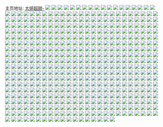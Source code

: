 主页地址: [大妍超甜-](https://weibo.com/u/3911790989) 
![](https://wx4.sinaimg.cn/mw2000/e929318dly1h1z02qwfyxj222o340b2a.jpg) 
![](https://wx4.sinaimg.cn/mw2000/e929318dly1h1z030diqvj222o3407wi.jpg) 
![](https://wx4.sinaimg.cn/mw2000/e929318dly1h1z02veaqsj222o340e82.jpg) 
![](https://wx4.sinaimg.cn/mw2000/e929318dly1h1z02ws0bnj222o3401ky.jpg) 
![](https://wx4.sinaimg.cn/mw2000/e929318dly1h1z02yad18j222o3401ky.jpg) 
![](https://wx4.sinaimg.cn/mw2000/e929318dly1h1z02shfftj222o340x6p.jpg) 
![](https://wx4.sinaimg.cn/mw2000/e929318dly1h1wiyw4ecbj222o340qv7.jpg) 
![](https://wx4.sinaimg.cn/mw2000/e929318dly1h1wiyz4r1uj222o340u0z.jpg) 
![](https://wx4.sinaimg.cn/mw2000/e929318dly1h1wiz6hfr4j222o340u0z.jpg) 
![](https://wx4.sinaimg.cn/mw2000/e929318dly1h1wizbevvqj222o340hdu.jpg) 
![](https://wx4.sinaimg.cn/mw2000/e929318dly1h1wizh2wo2j222o340u0z.jpg) 
![](https://wx4.sinaimg.cn/mw2000/e929318dly1h1wizkqna1j222o340x6r.jpg) 
![](https://wx4.sinaimg.cn/mw2000/e929318dly1h1wizo055vj222o340qv7.jpg) 
![](https://wx4.sinaimg.cn/mw2000/e929318dly1h1wiztf7mzj222o340kjn.jpg) 
![](https://wx4.sinaimg.cn/mw2000/e929318dly1h1wizxhw5oj222o340qv7.jpg) 
![](https://wx4.sinaimg.cn/mw2000/e929318dly1h1vsftmqh0j22801o0npd.jpg) 
![](https://wx4.sinaimg.cn/mw2000/e929318dly1h1vsfubelaj22c02c07wh.jpg) 
![](https://wx4.sinaimg.cn/mw2000/e929318dly1h1vsfv7sxxj22c02c0kjl.jpg) 
![](https://wx4.sinaimg.cn/mw2000/e929318dly1h1vsfwmy0sj22c02c0qv5.jpg) 
![](https://wx4.sinaimg.cn/mw2000/e929318dly1h1ugw3lcddj22801o0u0x.jpg) 
![](https://wx4.sinaimg.cn/mw2000/e929318dly1h1ugw211rpj22c02c0qv5.jpg) 
![](https://wx4.sinaimg.cn/mw2000/e929318dly1h1ugw4xq8tj23402c0u0y.jpg) 
![](https://wx4.sinaimg.cn/mw2000/e929318dly1h1thw3o9ssj22801o0b29.jpg) 
![](https://wx4.sinaimg.cn/mw2000/e929318dly1h1thw4hkj1j22801o0e81.jpg) 
![](https://wx4.sinaimg.cn/mw2000/e929318dly1h1oq28ssjqj21ec1v5x6p.jpg) 
![](https://wx4.sinaimg.cn/mw2000/e929318dly1h1oq29nb54j21lw2814qp.jpg) 
![](https://wx4.sinaimg.cn/mw2000/e929318dly1h1l5jc2a8kj21lh21khdt.jpg) 
![](https://wx4.sinaimg.cn/mw2000/e929318dly1h1l5jam21aj21o026ukjl.jpg) 
![](https://wx4.sinaimg.cn/mw2000/e929318dly1h1hgz2gep7j22by33z1ky.jpg) 
![](https://wx4.sinaimg.cn/mw2000/e929318dly1h0qwmd7ojaj21o0280e81.jpg) 
![](https://wx4.sinaimg.cn/mw2000/e929318dly1h0qwmansfhj21o0280e81.jpg) 
![](https://wx4.sinaimg.cn/mw2000/e929318dly1h0jtgyn3e1j21o02801kz.jpg) 
![](https://wx4.sinaimg.cn/mw2000/e929318dly1h0jthey4lnj22c033y1l0.jpg) 
![](https://wx4.sinaimg.cn/mw2000/e929318dly1h0jthd2dbkj22c033yu0y.jpg) 
![](https://wx4.sinaimg.cn/mw2000/e929318dly1h0jthfsx2zj22c02c0hdt.jpg) 
![](https://wx4.sinaimg.cn/mw2000/e929318dly1h0jthhdkkzj22c02c0e82.jpg) 
![](https://wx4.sinaimg.cn/mw2000/e929318dly1h0jthixqp7j22c02c0u0x.jpg) 
![](https://wx4.sinaimg.cn/mw2000/e929318dly1h0jthk5r0bj22c02c0u0x.jpg) 
![](https://wx4.sinaimg.cn/mw2000/e929318dly1h0jti6gxx9j22c02c0e81.jpg) 
![](https://wx4.sinaimg.cn/mw2000/e929318dly1h0jti7v4mqj22c02c0kjl.jpg) 
![](https://wx4.sinaimg.cn/mw2000/e929318dly1h0hjr9skm5j21o0280x6p.jpg) 
![](https://wx4.sinaimg.cn/mw2000/e929318dly1h0azopf0ylj21o02801kx.jpg) 
![](https://wx4.sinaimg.cn/mw2000/e929318dly1h0azowprw8j21o0280qv5.jpg) 
![](https://wx4.sinaimg.cn/mw2000/e929318dly1h0azovl7c8j21o0280qv6.jpg) 
![](https://wx4.sinaimg.cn/mw2000/e929318dly1h0808jyfcjj222o340x6q.jpg) 
![](https://wx4.sinaimg.cn/mw2000/e929318dly1h01de6t2gtj22c0340kjm.jpg) 
![](https://wx4.sinaimg.cn/mw2000/e929318dly1h01dfghbsgj20u00u016g.jpg) 
![](https://wx4.sinaimg.cn/mw2000/e929318dly1h00a8lom05j21o01o07wh.jpg) 
![](https://wx4.sinaimg.cn/mw2000/e929318dly1gzvvlkccnej20s033j4qp.jpg) 
![](https://wx4.sinaimg.cn/mw2000/e929318dly1gzvvljg0f5j22c02c0kjl.jpg) 
![](https://wx4.sinaimg.cn/mw2000/e929318dly1gzmpaudqq4j20u0140qj9.jpg) 
![](https://wx4.sinaimg.cn/mw2000/e929318dly1gzgwdqcis2j21o0280u0x.jpg) 
![](https://wx4.sinaimg.cn/mw2000/e929318dly1gzgwdrnz30j21o0280kjl.jpg) 
![](https://wx4.sinaimg.cn/mw2000/e929318dly1gzgwdtk31ej22c02c04qq.jpg) 
![](https://wx4.sinaimg.cn/mw2000/e929318dly1gzgwduuoqlj22c02c04qq.jpg) 
![](https://wx4.sinaimg.cn/mw2000/e929318dly1gzgwdw9y95j22c02c0kjm.jpg) 
![](https://wx4.sinaimg.cn/mw2000/e929318dly1gzgwdnqvf8j22c02c0hdu.jpg) 
![](https://wx4.sinaimg.cn/mw2000/e929318dly1gzebappnwzj21o0280u0x.jpg) 
![](https://wx4.sinaimg.cn/mw2000/e929318dly1gzeb9fdl7pj22hj35s7wk.jpg) 
![](https://wx4.sinaimg.cn/mw2000/e929318dly1gzebaylt8qj21o0280x6p.jpg) 
![](https://wx4.sinaimg.cn/mw2000/e929318dly1gzeb9ywgkxj21yp2c07wj.jpg) 
![](https://wx4.sinaimg.cn/mw2000/e929318dly1gzebaggjh3j22c02c01kz.jpg) 
![](https://wx4.sinaimg.cn/mw2000/e929318dly1gzeb8mtgqvj21o0280qv5.jpg) 
![](https://wx4.sinaimg.cn/mw2000/e929318dly1gzebb7secqj21o0280e81.jpg) 
![](https://wx4.sinaimg.cn/mw2000/e929318dly1gzebbbafnfj21k033ye81.jpg) 
![](https://wx4.sinaimg.cn/mw2000/e929318dly1gzebbe1gcyj20tu0tu13n.jpg) 
![](https://wx4.sinaimg.cn/mw2000/e929318dly1gza19aunw5j21o02804qq.jpg) 
![](https://wx4.sinaimg.cn/mw2000/e929318dly1gza19j4o3jj22c02c0npd.jpg) 
![](https://wx4.sinaimg.cn/mw2000/e929318dly1gza19nufadj22c02c0hdu.jpg) 
![](https://wx4.sinaimg.cn/mw2000/e929318dly1gza19q9wkqj20wi1yanb6.jpg) 
![](https://wx4.sinaimg.cn/mw2000/e929318dly1gza19v9dh3j21o0280qv5.jpg) 
![](https://wx4.sinaimg.cn/mw2000/e929318dly1gysjzr6y3bj222n33ze83.jpg) 
![](https://wx4.sinaimg.cn/mw2000/e929318dly1gysk03952aj222n33zb2a.jpg) 
![](https://wx4.sinaimg.cn/mw2000/e929318dly1gysjzt8opej222n33z4qr.jpg) 
![](https://wx4.sinaimg.cn/mw2000/e929318dly1gysjzwk283j23402c07wk.jpg) 
![](https://wx4.sinaimg.cn/mw2000/e929318dly1gysjzyxvxaj22c033ae82.jpg) 
![](https://wx4.sinaimg.cn/mw2000/e929318dly1gysjzzriylj22871hg7wh.jpg) 
![](https://wx4.sinaimg.cn/mw2000/e929318dly1gysk01rqlij234022onpe.jpg) 
![](https://wx4.sinaimg.cn/mw2000/e929318dly1gysjzp89bsj222n33zhdu.jpg) 
![](https://wx4.sinaimg.cn/mw2000/e929318dly1gysk04trjnj234022o1ky.jpg) 
![](https://wx4.sinaimg.cn/mw2000/e929318dly1gyi5v1ik86j21o01o0hdt.jpg) 
![](https://wx4.sinaimg.cn/mw2000/e929318dly1gyi5v2p8e8j22c02c0npd.jpg) 
![](https://wx4.sinaimg.cn/mw2000/e929318dly1gyi5v5bq1xj21o01o0hdt.jpg) 
![](https://wx4.sinaimg.cn/mw2000/e929318dly1gyi5v6v6bpj22c02c07wi.jpg) 
![](https://wx4.sinaimg.cn/mw2000/e929318dly1gyi5v7w2jrj22c02c01ky.jpg) 
![](https://wx4.sinaimg.cn/mw2000/e929318dly1gyi5va58t1j22c02c0qv5.jpg) 
![](https://wx4.sinaimg.cn/mw2000/e929318dly1gyi5vba0bgj22c02c0u0x.jpg) 
![](https://wx4.sinaimg.cn/mw2000/e929318dly1gyi5vcxgcfj22c02c0b2a.jpg) 
![](https://wx4.sinaimg.cn/mw2000/e929318dly1gyi5vee2efj22c02c0hdu.jpg) 
![](https://wx4.sinaimg.cn/mw2000/e929318dly1gy7wimqvjzj22c0340qv6.jpg) 
![](https://wx4.sinaimg.cn/mw2000/e929318dly1gy7wiqwx5yj22c02c0e82.jpg) 
![](https://wx4.sinaimg.cn/mw2000/e929318dly1gy7wivdchmj22c02c0qv6.jpg) 
![](https://wx4.sinaimg.cn/mw2000/e929318dly1gy7wixnnslj22c02c0e81.jpg) 
![](https://wx4.sinaimg.cn/mw2000/e929318dly1gy0kf2nreqj21o01o0e81.jpg) 
![](https://wx4.sinaimg.cn/mw2000/e929318dly1gy0kf21mllj21o01o07wh.jpg) 
![](https://wx4.sinaimg.cn/mw2000/e929318dly1gy0kf61bfij22c02c0qv6.jpg) 
![](https://wx4.sinaimg.cn/mw2000/e929318dly1gxrf7z805vj21o01o0x6p.jpg) 
![](https://wx4.sinaimg.cn/mw2000/e929318dly1gxrf81oy1cj22c02c0hdt.jpg) 
![](https://wx4.sinaimg.cn/mw2000/e929318dly1gxrf80szjwj21o01o0x6p.jpg) 
![](https://wx4.sinaimg.cn/mw2000/e929318dly1gxrf7y14afj22c02c0u0x.jpg) 
![](https://wx4.sinaimg.cn/mw2000/e929318dly1gxrf853enuj22c02c0qv7.jpg) 
![](https://wx4.sinaimg.cn/mw2000/e929318dly1gxrf88kabvj22c02c0qv6.jpg) 
![](https://wx4.sinaimg.cn/mw2000/e929318dly1gxrf7a3emqj222o3401l0.jpg) 
![](https://wx4.sinaimg.cn/mw2000/e929318dly1gxrf76qrx1j222o340b2c.jpg) 
![](https://wx4.sinaimg.cn/mw2000/e929318dly1gxrf7898b1j234022ox6r.jpg) 
![](https://wx4.sinaimg.cn/mw2000/e929318dly1gxrf6vcc11j234022o4qs.jpg) 
![](https://wx4.sinaimg.cn/mw2000/e929318dly1gxrf6y2ehjj222o340qv8.jpg) 
![](https://wx4.sinaimg.cn/mw2000/e929318dly1gxrf6zijg3j222o340x6r.jpg) 
![](https://wx4.sinaimg.cn/mw2000/e929318dly1gxrf73ekvnj234022o1l0.jpg) 
![](https://wx4.sinaimg.cn/mw2000/e929318dly1gxrf757utgj22173401l0.jpg) 
![](https://wx4.sinaimg.cn/mw2000/e929318dly1gxrf71ncnbj234022o7wk.jpg) 
![](https://wx4.sinaimg.cn/mw2000/e929318dly1gxq66y5a31j21o01o01kx.jpg) 
![](https://wx4.sinaimg.cn/mw2000/e929318dly1gxq673hdbuj22c0340npe.jpg) 
![](https://wx4.sinaimg.cn/mw2000/e929318dly1gxq66z4szrj22c02c0e81.jpg) 
![](https://wx4.sinaimg.cn/mw2000/e929318dly1gxq670e10vj21lk24r4qp.jpg) 
![](https://wx4.sinaimg.cn/mw2000/e929318dly1gxq671l5upj22c02c01ky.jpg) 
![](https://wx4.sinaimg.cn/mw2000/e929318dly1gxq676kj61j20u01hc7il.jpg) 
![](https://wx4.sinaimg.cn/mw2000/e929318dly1gxq677y534j21o01o0b29.jpg) 
![](https://wx4.sinaimg.cn/mw2000/e929318dly1gxq6793uqsj22c02c0u0x.jpg) 
![](https://wx4.sinaimg.cn/mw2000/e929318dly1gxkssewnroj21o01o0npd.jpg) 
![](https://wx4.sinaimg.cn/mw2000/e929318dly1gx969f3pfxj21o01o0b29.jpg) 
![](https://wx4.sinaimg.cn/mw2000/e929318dly1gx969c97vij219d16i19r.jpg) 
![](https://wx4.sinaimg.cn/mw2000/e929318dly1gx969e9fcwj21o01o0b29.jpg) 
![](https://wx4.sinaimg.cn/mw2000/e929318dly1gx969b8jquj22c02c0qv5.jpg) 
![](https://wx4.sinaimg.cn/mw2000/e929318dly1gx969j31eij20ae0aiq2p.jpg) 
![](https://wx4.sinaimg.cn/mw2000/e929318dly1gx969g0yudj22c02c0hdt.jpg) 
![](https://wx4.sinaimg.cn/mw2000/e929318dly1gx969h4l7wj21o01o07wh.jpg) 
![](https://wx4.sinaimg.cn/mw2000/e929318dly1gx969idzowj22c02c0qv5.jpg) 
![](https://wx4.sinaimg.cn/mw2000/e929318dly1gx969dkh3ej21o01o0b29.jpg) 
![](https://wx4.sinaimg.cn/mw2000/e929318dly1gx1zl68ui8j20u00u0tjz.jpg) 
![](https://wx4.sinaimg.cn/mw2000/e929318dly1gx1zlli1z7j22c02c0npd.jpg) 
![](https://wx4.sinaimg.cn/mw2000/e929318dly1gx1zlnadcjj22c02c0npd.jpg) 
![](https://wx4.sinaimg.cn/mw2000/e929318dly1gx1zlp8donj22c02c0e82.jpg) 
![](https://wx4.sinaimg.cn/mw2000/e929318dly1gx1zljbidmj22c02c0e81.jpg) 
![](https://wx4.sinaimg.cn/mw2000/e929318dly1gx1zlqqx1kj22c02c0e81.jpg) 
![](https://wx4.sinaimg.cn/mw2000/e929318dly1gwuo4b00qtj21o01o04qp.jpg) 
![](https://wx4.sinaimg.cn/mw2000/e929318dly1gwuo4a7r0hj21o01o04qp.jpg) 
![](https://wx4.sinaimg.cn/mw2000/e929318dly1gwuo4clmhvj21o01o0e81.jpg) 
![](https://wx4.sinaimg.cn/mw2000/e929318dly1gwuo4ennfbj21o01o0npd.jpg) 
![](https://wx4.sinaimg.cn/mw2000/e929318dly1gwo5lenn3aj21o01o0b29.jpg) 
![](https://wx4.sinaimg.cn/mw2000/e929318dly1gwo5kkibitj21o01o0b29.jpg) 
![](https://wx4.sinaimg.cn/mw2000/e929318dly1gwo5k8y1ovj21o01o0b29.jpg) 
![](https://wx4.sinaimg.cn/mw2000/e929318dly1gwa1y0ex88j21o01o04qp.jpg) 
![](https://wx4.sinaimg.cn/mw2000/e929318dly1gwa1xwage6j21c91scb29.jpg) 
![](https://wx4.sinaimg.cn/mw2000/e929318dly1gwa1xx5v5cj22c02c0x6p.jpg) 
![](https://wx4.sinaimg.cn/mw2000/e929318dly1gwa1y2km54j22c02c0x6p.jpg) 
![](https://wx4.sinaimg.cn/mw2000/e929318dly1gwa1y62hvuj22bz2bz4qs.jpg) 
![](https://wx4.sinaimg.cn/mw2000/e929318dly1gwa1y8m1ojj22c02c07wi.jpg) 
![](https://wx4.sinaimg.cn/mw2000/e929318dly1gwa1y9pty6j21o0280hdt.jpg) 
![](https://wx4.sinaimg.cn/mw2000/e929318dly1gwa1xve4b4j21o0280e81.jpg) 
![](https://wx4.sinaimg.cn/mw2000/e929318dly1gwa20u0rhnj21va1eg4qp.jpg) 
![](https://wx4.sinaimg.cn/mw2000/e929318dly1gw7ro7c58wj21o01o0b29.jpg) 
![](https://wx4.sinaimg.cn/mw2000/e929318dly1gw7ro925xtj22c02c0x6p.jpg) 
![](https://wx4.sinaimg.cn/mw2000/e929318dly1gw7ro4y9vgj22c02c0e82.jpg) 
![](https://wx4.sinaimg.cn/mw2000/e929318dly1gw7rocfo4pj22c02c0x6p.jpg) 
![](https://wx4.sinaimg.cn/mw2000/e929318dly1gw7roesvjhj21o01o01kx.jpg) 
![](https://wx4.sinaimg.cn/mw2000/e929318dly1gw7roh943uj21o01o0hdt.jpg) 
![](https://wx4.sinaimg.cn/mw2000/e929318dly1gw1tyfnxwbj222o340npe.jpg) 
![](https://wx4.sinaimg.cn/mw2000/e929318dly1gw1txgg66lj222o340npf.jpg) 
![](https://wx4.sinaimg.cn/mw2000/e929318dly1gw1tyl3i4mj24mo334b2c.jpg) 
![](https://wx4.sinaimg.cn/mw2000/e929318dly1gw1txp24mfj222o340b2b.jpg) 
![](https://wx4.sinaimg.cn/mw2000/e929318dly1gw1txkg6s2j222o340u0y.jpg) 
![](https://wx4.sinaimg.cn/mw2000/e929318dly1gw1txtfme0j234022ohdv.jpg) 
![](https://wx4.sinaimg.cn/mw2000/e929318dly1gw1ty4rxe5j222o340kjn.jpg) 
![](https://wx4.sinaimg.cn/mw2000/e929318dly1gw1txzpqi5j222o340x6r.jpg) 
![](https://wx4.sinaimg.cn/mw2000/e929318dly1gw1twpzpdtj222o3401kz.jpg) 
![](https://wx4.sinaimg.cn/mw2000/e929318dly1gw1tybnh9qj222o340qv6.jpg) 
![](https://wx4.sinaimg.cn/mw2000/e929318dly1gw1txbf6xpj222o340x6r.jpg) 
![](https://wx4.sinaimg.cn/mw2000/e929318dly1gw1twzkhj4j222o340u0z.jpg) 
![](https://wx4.sinaimg.cn/mw2000/004gJtx3ly1gvpktpcqh7j61o02804qq02.jpg) 
![](https://wx4.sinaimg.cn/mw2000/004gJtx3ly1gvpkttct43j61o0280qv502.jpg) 
![](https://wx4.sinaimg.cn/mw2000/004gJtx3ly1gvpktuq0kaj61o0280x6p02.jpg) 
![](https://wx4.sinaimg.cn/mw2000/004gJtx3ly1gvpktvtijij61o0280hdt02.jpg) 
![](https://wx4.sinaimg.cn/mw2000/004gJtx3ly1gvpktx0gi4j62c02c0x6p02.jpg) 
![](https://wx4.sinaimg.cn/mw2000/004gJtx3ly1gvpktz37ifj61o01o04qp02.jpg) 
![](https://wx4.sinaimg.cn/mw2000/004gJtx3ly1gvpkts9p29j62801o07wi02.jpg) 
![](https://wx4.sinaimg.cn/mw2000/004gJtx3ly1gvpktzz9czj62c02c0kjl02.jpg) 
![](https://wx4.sinaimg.cn/mw2000/e929318dly1gvpku1x2itj22c02c0npe.jpg) 
![](https://wx4.sinaimg.cn/mw2000/004gJtx3ly1gvilumod7wj61o0280hdt02.jpg) 
![](https://wx4.sinaimg.cn/mw2000/004gJtx3ly1gvilvciqquj62zo2zohdx02.jpg) 
![](https://wx4.sinaimg.cn/mw2000/004gJtx3ly1gv5g8arj3lj61o02801ky02.jpg) 
![](https://wx4.sinaimg.cn/mw2000/004gJtx3ly1gv5g8bu2u3j616o1kw4qp02.jpg) 
![](https://wx4.sinaimg.cn/mw2000/004gJtx3ly1gv5g8cdn5oj616o1kw1kx02.jpg) 
![](https://wx4.sinaimg.cn/mw2000/004gJtx3ly1gv5g893yctj616o1kw4qp02.jpg) 
![](https://wx4.sinaimg.cn/mw2000/004gJtx3ly1gv5g8d3oicj616o1kwb2902.jpg) 
![](https://wx4.sinaimg.cn/mw2000/004gJtx3ly1gv5g8dxjisj616o1kw7wh02.jpg) 
![](https://wx4.sinaimg.cn/mw2000/004gJtx3ly1gv5g8ezx7pj616n1kw7rm02.jpg) 
![](https://wx4.sinaimg.cn/mw2000/004gJtx3ly1gv5g8fm5bfj61kw16o7wh02.jpg) 
![](https://wx4.sinaimg.cn/mw2000/004gJtx3ly1gv5g8g7bk3j616o1kwhdt02.jpg) 
![](https://wx4.sinaimg.cn/mw2000/004gJtx3ly1gv5g8grfwyj616o1kw7wh02.jpg) 
![](https://wx4.sinaimg.cn/mw2000/004gJtx3ly1gv5g8hc6hpj616o1kw4qp02.jpg) 
![](https://wx4.sinaimg.cn/mw2000/004gJtx3ly1gv5g8i3phaj61o0280x6p02.jpg) 
![](https://wx4.sinaimg.cn/mw2000/004gJtx3ly1gv0b5a4trej62c0340u0z02.jpg) 
![](https://wx4.sinaimg.cn/mw2000/004gJtx3ly1gv0b5brmjxj61o02804qq02.jpg) 
![](https://wx4.sinaimg.cn/mw2000/e929318dly1gv18g2zhj7j22c02c0hdt.jpg) 
![](https://wx4.sinaimg.cn/mw2000/004gJtx3ly1gv18g4trkfj62c02c07wi02.jpg) 
![](https://wx4.sinaimg.cn/mw2000/004gJtx3ly1gv0b57b5qqj628u2zs4qs02.jpg) 
![](https://wx4.sinaimg.cn/mw2000/004gJtx3ly1gv18g1ju4zj62c02c0b2a02.jpg) 
![](https://wx4.sinaimg.cn/mw2000/004gJtx3ly1gv18g6prd9j62c02c01ky02.jpg) 
![](https://wx4.sinaimg.cn/mw2000/004gJtx3ly1gv18g8dxk0j62c02c0x6p02.jpg) 
![](https://wx4.sinaimg.cn/mw2000/e929318dly1gv18g9v08wj22c02c0qv5.jpg) 
![](https://wx4.sinaimg.cn/mw2000/004gJtx3gy1guv1gtzqmmj61ic20gnpd02.jpg) 
![](https://wx4.sinaimg.cn/mw2000/004gJtx3gy1guv1grstvpj61g21xgx6p02.jpg) 
![](https://wx4.sinaimg.cn/mw2000/004gJtx3ly1gurf0cjxd1j61sc1sc4qr02.jpg) 
![](https://wx4.sinaimg.cn/mw2000/004gJtx3ly1gurf0a48anj61sc1scu0x02.jpg) 
![](https://wx4.sinaimg.cn/mw2000/004gJtx3ly1gurf0e5fycj61oe1oe7wh02.jpg) 
![](https://wx4.sinaimg.cn/mw2000/004gJtx3ly1gurf0gvdv5j61sc1scnpf02.jpg) 
![](https://wx4.sinaimg.cn/mw2000/004gJtx3ly1gurf0iar03j6295296x6p02.jpg) 
![](https://wx4.sinaimg.cn/mw2000/004gJtx3ly1gurf0jagjxj61ma1m97wh02.jpg) 
![](https://wx4.sinaimg.cn/mw2000/004gJtx3ly1guooa1ylxhj61o0280e8202.jpg) 
![](https://wx4.sinaimg.cn/mw2000/004gJtx3ly1guooa0n331j61g21xghdu02.jpg) 
![](https://wx4.sinaimg.cn/mw2000/004gJtx3ly1guooa4pzqkj61o0280x6q02.jpg) 
![](https://wx4.sinaimg.cn/mw2000/004gJtx3ly1guooa7jipfj62801o0npe02.jpg) 
![](https://wx4.sinaimg.cn/mw2000/004gJtx3ly1guooa9ltcnj62c0340npf02.jpg) 
![](https://wx4.sinaimg.cn/mw2000/004gJtx3ly1guooaau0myj61o0280kjl02.jpg) 
![](https://wx4.sinaimg.cn/mw2000/004gJtx3ly1guooagw31wj63402c0x6s02.jpg) 
![](https://wx4.sinaimg.cn/mw2000/004gJtx3ly1gujdyysr42j60u01404hc02.jpg) 
![](https://wx4.sinaimg.cn/mw2000/004gJtx3ly1gufvhwfx84j61oc280e8202.jpg) 
![](https://wx4.sinaimg.cn/mw2000/004gJtx3ly1gufvhtdgigj61o02804qq02.jpg) 
![](https://wx4.sinaimg.cn/mw2000/004gJtx3ly1gufvhxy444j62801o04qq02.jpg) 
![](https://wx4.sinaimg.cn/mw2000/004gJtx3ly1gufvieznj2j61o02807wi02.jpg) 
![](https://wx4.sinaimg.cn/mw2000/004gJtx3ly1gufvi4jhmwj61o0280e8102.jpg) 
![](https://wx4.sinaimg.cn/mw2000/004gJtx3ly1gufvidjzuej61o0280u0x02.jpg) 
![](https://wx4.sinaimg.cn/mw2000/004gJtx3ly1gufvia57ksj62801o0npd02.jpg) 
![](https://wx4.sinaimg.cn/mw2000/004gJtx3ly1gufviby9f1j61o0280x6q02.jpg) 
![](https://wx4.sinaimg.cn/mw2000/004gJtx3ly1gufvi624hhj62c0340hdu02.jpg) 
![](https://wx4.sinaimg.cn/mw2000/004gJtx3ly1gufvi7ozykj62c03404qr02.jpg) 
![](https://wx4.sinaimg.cn/mw2000/004gJtx3ly1gufvi35orgj62c0340qv602.jpg) 
![](https://wx4.sinaimg.cn/mw2000/004gJtx3ly1gufvi1f5zzj62802801kz02.jpg) 
![](https://wx4.sinaimg.cn/mw2000/e929318dly1gufeqcxar9j21sc2ds4jo.jpg) 
![](https://wx4.sinaimg.cn/mw2000/004gJtx3ly1gufeqeh46lj62c02c01ky02.jpg) 
![](https://wx4.sinaimg.cn/mw2000/e929318dly1gu2a46xkplj222o340b2a.jpg) 
![](https://wx4.sinaimg.cn/mw2000/e929318dly1gu2a455xzcj234022o7wi.jpg) 
![](https://wx4.sinaimg.cn/mw2000/e929318dly1gu2a5kdptsj207209fmwx.jpg) 
![](https://wx4.sinaimg.cn/mw2000/e929318dly1gu2a48nujuj222o340x6p.jpg) 
![](https://wx4.sinaimg.cn/mw2000/e929318dly1gu2a4aegayj234022o4qq.jpg) 
![](https://wx4.sinaimg.cn/mw2000/e929318dly1gu2a4bp3t3j21sc2oikjl.jpg) 
![](https://wx4.sinaimg.cn/mw2000/e929318dly1gu2a4lt3s8j201h01s092.jpg) 
![](https://wx4.sinaimg.cn/mw2000/e929318dly1gu2a4d84vzj234022n1ky.jpg) 
![](https://wx4.sinaimg.cn/mw2000/e929318dly1gu2a4g8v0bj22vg25le82.jpg) 
![](https://wx4.sinaimg.cn/mw2000/e929318dly1gu0drxks6pj20u0140k0a.jpg) 
![](https://wx4.sinaimg.cn/mw2000/e929318dly1gu0drx6miyj20u0140n5c.jpg) 
![](https://wx4.sinaimg.cn/mw2000/e929318dly1gu0drxyn0qj20u00u043g.jpg) 
![](https://wx4.sinaimg.cn/mw2000/e929318dly1gu0drye6rvj20u00u0ag6.jpg) 
![](https://wx4.sinaimg.cn/mw2000/e929318dly1gtvdzldjpjj20ty13yqj1.jpg) 
![](https://wx4.sinaimg.cn/mw2000/e929318dly1gtvdzmjtyvj22c02c0u0x.jpg) 
![](https://wx4.sinaimg.cn/mw2000/e929318dly1gtvdzk5c0ej22c02c01ky.jpg) 
![](https://wx4.sinaimg.cn/mw2000/e929318dly1gtte7oigpoj22801o0e82.jpg) 
![](https://wx4.sinaimg.cn/mw2000/e929318dly1gtte7sr0z8j23402c04qt.jpg) 
![](https://wx4.sinaimg.cn/mw2000/e929318dly1gtte80g8pdj22c0340kjn.jpg) 
![](https://wx4.sinaimg.cn/mw2000/e929318dly1gtte851lsjj22c0340npf.jpg) 
![](https://wx4.sinaimg.cn/mw2000/e929318dly1gtte88g72wj22c02c0u0z.jpg) 
![](https://wx4.sinaimg.cn/mw2000/e929318dly1gtte8bbm19j21ie1ienpd.jpg) 
![](https://wx4.sinaimg.cn/mw2000/e929318dly1gtte7mfw5kj22c03414qr.jpg) 
![](https://wx4.sinaimg.cn/mw2000/e929318dly1gtte7ue4agj22c02c07wh.jpg) 
![](https://wx4.sinaimg.cn/mw2000/e929318dly1gtte8f7o31j22c02c01kz.jpg) 
![](https://wx4.sinaimg.cn/mw2000/e929318dly1gtk3ipvoh9j22801o0e81.jpg) 
![](https://wx4.sinaimg.cn/mw2000/e929318dly1gtk3iotvmmj22801o0hdt.jpg) 
![](https://wx4.sinaimg.cn/mw2000/e929318dly1gthkmxted9j22in1w0u0y.jpg) 
![](https://wx4.sinaimg.cn/mw2000/e929318dly1gthkmzapv9j22in1w0qv6.jpg) 
![](https://wx4.sinaimg.cn/mw2000/e929318dly1gthkn08otjj22in1w0kjm.jpg) 
![](https://wx4.sinaimg.cn/mw2000/e929318dly1gtf0v5e017j222o340e82.jpg) 
![](https://wx4.sinaimg.cn/mw2000/e929318dly1gtf0v7aqqbj222o340b2a.jpg) 
![](https://wx4.sinaimg.cn/mw2000/e929318dly1gtf0v948b7j222o340e82.jpg) 
![](https://wx4.sinaimg.cn/mw2000/e929318dly1gtf0vbpt3ij21x02vge82.jpg) 
![](https://wx4.sinaimg.cn/mw2000/e929318dly1gtf0v3x4wgj222o340qv6.jpg) 
![](https://wx4.sinaimg.cn/mw2000/e929318dly1gtf0vd1u87j222o3401ky.jpg) 
![](https://wx4.sinaimg.cn/mw2000/e929318dly1gtf0ves30zj21zo2zjx6q.jpg) 
![](https://wx4.sinaimg.cn/mw2000/e929318dly1gtf0vg4n2dj234022o7wi.jpg) 
![](https://wx4.sinaimg.cn/mw2000/e929318dly1gtf0vhd55hj222o340b2a.jpg) 
![](https://wx4.sinaimg.cn/mw2000/e929318dly1gtaw2ref7oj22732bokjm.jpg) 
![](https://wx4.sinaimg.cn/mw2000/e929318dly1gtaw2xkcoij22c02c07wj.jpg) 
![](https://wx4.sinaimg.cn/mw2000/e929318dly1gtaw2ot70jj21sc1sch4v.jpg) 
![](https://wx4.sinaimg.cn/mw2000/e929318dly1gtaw2z8qqzj22c02c0kjl.jpg) 
![](https://wx4.sinaimg.cn/mw2000/e929318dly1gtaw30t81tj234022ohdt.jpg) 
![](https://wx4.sinaimg.cn/mw2000/e929318dly1gtaw35acn1j235s35sb2b.jpg) 
![](https://wx4.sinaimg.cn/mw2000/e929318dly1gtaw3ag0qpj2340340b2b.jpg) 
![](https://wx4.sinaimg.cn/mw2000/e929318dly1gtaw3e1gdqj22yu2yue81.jpg) 
![](https://wx4.sinaimg.cn/mw2000/e929318dly1gtaw3jkhkwj234022o7wj.jpg) 
![](https://wx4.sinaimg.cn/mw2000/e929318dly1gtbp587x0bj2340340e84.jpg) 
![](https://wx4.sinaimg.cn/mw2000/e929318dly1gtbp59gz98j234022ob29.jpg) 
![](https://wx4.sinaimg.cn/mw2000/e929318dly1gtbp50s522j234022ohdu.jpg) 
![](https://wx4.sinaimg.cn/mw2000/e929318dly1gtbp5ck89nj24802tc1l1.jpg) 
![](https://wx4.sinaimg.cn/mw2000/e929318dly1gsza9nuo6ej23402c0qv7.jpg) 
![](https://wx4.sinaimg.cn/mw2000/e929318dly1gsza9opag3j21o01o0npd.jpg) 
![](https://wx4.sinaimg.cn/mw2000/e929318dly1gsza9pg25nj21o01o0npd.jpg) 
![](https://wx4.sinaimg.cn/mw2000/e929318dly1gsza9qt19vj21o01o0npd.jpg) 
![](https://wx4.sinaimg.cn/mw2000/e929318dly1gsza9rncwgj22c02c0hdt.jpg) 
![](https://wx4.sinaimg.cn/mw2000/e929318dly1gsza9bpi8jj22c02c01ky.jpg) 
![](https://wx4.sinaimg.cn/mw2000/e929318dly1gsxv6avh90j21o01o0kjl.jpg) 
![](https://wx4.sinaimg.cn/mw2000/e929318dly1gsxv6blmxnj22c02c0kjl.jpg) 
![](https://wx4.sinaimg.cn/mw2000/e929318dly1gsxv6csd5gj22c02c0npd.jpg) 
![](https://wx4.sinaimg.cn/mw2000/e929318dly1gsxv6du028j22c02c0qv5.jpg) 
![](https://wx4.sinaimg.cn/mw2000/e929318dly1gsxv6ewb9rj22c02c0qv5.jpg) 
![](https://wx4.sinaimg.cn/mw2000/e929318dly1gsxv69ojlqj22c02c0qv5.jpg) 
![](https://wx4.sinaimg.cn/mw2000/e929318dly1gssifqf1dtj22bv2bvu0x.jpg) 
![](https://wx4.sinaimg.cn/mw2000/e929318dly1gssifswfn4j22bx340e84.jpg) 
![](https://wx4.sinaimg.cn/mw2000/e929318dly1gssiftuzknj22bt2bthdt.jpg) 
![](https://wx4.sinaimg.cn/mw2000/e929318dly1gssifpucifj21o01o0npd.jpg) 
![](https://wx4.sinaimg.cn/mw2000/e929318dly1gssifum8cwj23402c0kjm.jpg) 
![](https://wx4.sinaimg.cn/mw2000/e929318dly1gssifvcmxmj22c02c07wh.jpg) 
![](https://wx4.sinaimg.cn/mw2000/e929318dly1gsoxtc1mkij21o01o0e81.jpg) 
![](https://wx4.sinaimg.cn/mw2000/e929318dly1gsd6rkt31xj21401hcav3.jpg) 
![](https://wx4.sinaimg.cn/mw2000/e929318dly1gsd6rlbbp4j21401hck1b.jpg) 
![](https://wx4.sinaimg.cn/mw2000/e929318dly1gsd6rm7rj1j22c02c0wz4.jpg) 
![](https://wx4.sinaimg.cn/mw2000/e929318dly1gsd6rj03knj22c02c04qp.jpg) 
![](https://wx4.sinaimg.cn/mw2000/e929318dly1gsd6rnepj2j22c02c0ne2.jpg) 
![](https://wx4.sinaimg.cn/mw2000/e929318dly1gsd6royjiaj22c02c0ha0.jpg) 
![](https://wx4.sinaimg.cn/mw2000/e929318dly1gs87cqvdvmj21o01o0e81.jpg) 
![](https://wx4.sinaimg.cn/mw2000/e929318dly1gruscvbfy6j234022ohdu.jpg) 
![](https://wx4.sinaimg.cn/mw2000/e929318dly1gruscwq2ycj234022ox6p.jpg) 
![](https://wx4.sinaimg.cn/mw2000/e929318dly1gruscye9x2j234022ou0x.jpg) 
![](https://wx4.sinaimg.cn/mw2000/e929318dly1grusd0x36dj234022oqv6.jpg) 
![](https://wx4.sinaimg.cn/mw2000/e929318dly1grusd2chgej234022okjm.jpg) 
![](https://wx4.sinaimg.cn/mw2000/e929318dly1grusctpcnfj234022o1kz.jpg) 
![](https://wx4.sinaimg.cn/mw2000/e929318dly1grusd3xthmj234022o7wj.jpg) 
![](https://wx4.sinaimg.cn/mw2000/e929318dly1grusd5naxbj234022onpe.jpg) 
![](https://wx4.sinaimg.cn/mw2000/e929318dly1grusd6sjr0j234022ohdt.jpg) 
![](https://wx4.sinaimg.cn/mw2000/e929318dly1gruschz01fj222o22n4qp.jpg) 
![](https://wx4.sinaimg.cn/mw2000/e929318dly1grusch8x3qj222o22n4qp.jpg) 
![](https://wx4.sinaimg.cn/mw2000/e929318dly1grusckbpx0j234022ohdt.jpg) 
![](https://wx4.sinaimg.cn/mw2000/e929318dly1grusclhqgej234022ob29.jpg) 
![](https://wx4.sinaimg.cn/mw2000/e929318dly1gruscmu529j222o340npd.jpg) 
![](https://wx4.sinaimg.cn/mw2000/e929318dly1gruscnnqwmj234022oe81.jpg) 
![](https://wx4.sinaimg.cn/mw2000/e929318dly1gruscjdgp3j234022oqv5.jpg) 
![](https://wx4.sinaimg.cn/mw2000/e929318dly1gruscp6cjoj234022o1ky.jpg) 
![](https://wx4.sinaimg.cn/mw2000/e929318dly1gruscqiq1gj234022oqv5.jpg) 
![](https://wx4.sinaimg.cn/mw2000/e929318dly1grrgbqhz9jj222o22nx6s.jpg) 
![](https://wx4.sinaimg.cn/mw2000/e929318dly1grrgbmy69zj21l91l9hdu.jpg) 
![](https://wx4.sinaimg.cn/mw2000/e929318dly1grpu45m8ivj21o01o01fv.jpg) 
![](https://wx4.sinaimg.cn/mw2000/e929318dly1grpu450h1hj21o01o0b29.jpg) 
![](https://wx4.sinaimg.cn/mw2000/e929318dly1growv6469qj21o01o04qp.jpg) 
![](https://wx4.sinaimg.cn/mw2000/e929318dly1growv9s8y1j22c02c01ky.jpg) 
![](https://wx4.sinaimg.cn/mw2000/e929318dly1growvb5dmwj20tu0tu42n.jpg) 
![](https://wx4.sinaimg.cn/mw2000/e929318dly1growvcxe6bj21ha1h91kx.jpg) 
![](https://wx4.sinaimg.cn/mw2000/e929318dly1growv47bvbj21o01o0e81.jpg) 
![](https://wx4.sinaimg.cn/mw2000/e929318dly1growvf8pl9j22c02c0nhk.jpg) 
![](https://wx4.sinaimg.cn/mw2000/e929318dly1grkaia11jej20u00u01kx.jpg) 
![](https://wx4.sinaimg.cn/mw2000/e929318dly1grkaiwojjbj20tu0tuayw.jpg) 
![](https://wx4.sinaimg.cn/mw2000/e929318dly1grj7sd1hcuj21o01o07wh.jpg) 
![](https://wx4.sinaimg.cn/mw2000/e929318dly1grj7se99i0j21o01o07wh.jpg) 
![](https://wx4.sinaimg.cn/mw2000/e929318dly1grd2hb28azj20n0144gvx.jpg) 
![](https://wx4.sinaimg.cn/mw2000/e929318dly1grd2hbrrsjj21o01o0b29.jpg) 
![](https://wx4.sinaimg.cn/mw2000/e929318dly1grd2hcm190j21o01o0b29.jpg) 
![](https://wx4.sinaimg.cn/mw2000/e929318dly1grd2hdh4obj21o01o0e81.jpg) 
![](https://wx4.sinaimg.cn/mw2000/e929318dly1grd2he0lpcj21gn1gmqv2.jpg) 
![](https://wx4.sinaimg.cn/mw2000/e929318dly1grd2hfr6bej22c0340b2b.jpg) 
![](https://wx4.sinaimg.cn/mw2000/e929318dly1grd2hguoeej20u00u0qdw.jpg) 
![](https://wx4.sinaimg.cn/mw2000/e929318dly1grd2hajxosj21o01o04q6.jpg) 
![](https://wx4.sinaimg.cn/mw2000/e929318dly1grd2hhsd67j21o01o01kx.jpg) 
![](https://wx4.sinaimg.cn/mw2000/e929318dly1grbsrcxnbqj21o01o0b29.jpg) 
![](https://wx4.sinaimg.cn/mw2000/e929318dly1grbsrb72k6j21o01o0b29.jpg) 
![](https://wx4.sinaimg.cn/mw2000/e929318dly1grbsrcamr7j21o01o0e81.jpg) 
![](https://wx4.sinaimg.cn/mw2000/e929318dly1gr78yrfos6j21hc22o4he.jpg) 
![](https://wx4.sinaimg.cn/mw2000/e929318dly1gr790z5cnxj20u01604qq.jpg) 
![](https://wx4.sinaimg.cn/mw2000/e929318dly1gr78yupat1j222o340b29.jpg) 
![](https://wx4.sinaimg.cn/mw2000/e929318dly1gr78yvels8j21hc22o1fr.jpg) 
![](https://wx4.sinaimg.cn/mw2000/e929318dly1gr78yw0vw6j21ht28px39.jpg) 
![](https://wx4.sinaimg.cn/mw2000/e929318dly1gr791dw329j21900u0e81.jpg) 
![](https://wx4.sinaimg.cn/mw2000/e929318dly1gr78zlacqij21900u0qv5.jpg) 
![](https://wx4.sinaimg.cn/mw2000/e929318dly1gr78yqwfxsj21it24q7wh.jpg) 
![](https://wx4.sinaimg.cn/mw2000/e929318dly1gr78yyq5p0j21hc22o4fw.jpg) 
![](https://wx4.sinaimg.cn/mw2000/e929318dly1gqz6i106jcj21o01o04qp.jpg) 
![](https://wx4.sinaimg.cn/mw2000/e929318dly1gqz6i2yspyj21o01o0kjl.jpg) 
![](https://wx4.sinaimg.cn/mw2000/e929318dly1gqz6i440odj21o01o07wh.jpg) 
![](https://wx4.sinaimg.cn/mw2000/e929318dly1gqz6i5rqprj21o01o0kjl.jpg) 
![](https://wx4.sinaimg.cn/mw2000/e929318dly1gqz6hzt10ij22c02c0qv5.jpg) 
![](https://wx4.sinaimg.cn/mw2000/e929318dly1gqtlol7atrj20y40ty4qp.jpg) 
![](https://wx4.sinaimg.cn/mw2000/004gJtx3ly1gqtlmz4d2rj634022onpe02.jpg) 
![](https://wx4.sinaimg.cn/mw2000/e929318dly1gqtlolv43vj21900u0hdt.jpg) 
![](https://wx4.sinaimg.cn/mw2000/e929318dly1gqtlomkm8uj21900u0hdt.jpg) 
![](https://wx4.sinaimg.cn/mw2000/e929318dly1gqtlonbd3tj21900u04qp.jpg) 
![](https://wx4.sinaimg.cn/mw2000/e929318dly1gqtlonoh1uj20u00u0tqg.jpg) 
![](https://wx4.sinaimg.cn/mw2000/e929318dly1gqtln3gk3kj234022oqv5.jpg) 
![](https://wx4.sinaimg.cn/mw2000/e929318dly1gqtln4bwgmj234022o1ky.jpg) 
![](https://wx4.sinaimg.cn/mw2000/e929318dly1gqleq27ayoj22c0340kju.jpg) 
![](https://wx4.sinaimg.cn/mw2000/e929318dly1gqleqllvfkj21o01o0qv5.jpg) 
![](https://wx4.sinaimg.cn/mw2000/e929318dly1gqleqqm7bkj21o01o0npd.jpg) 
![](https://wx4.sinaimg.cn/mw2000/e929318dly1gqlepusy7kj21o02807wi.jpg) 
![](https://wx4.sinaimg.cn/mw2000/e929318dly1gqlepxjzuej22c03407wk.jpg) 
![](https://wx4.sinaimg.cn/mw2000/e929318dly1gqleq5f79qj22c0340x6r.jpg) 
![](https://wx4.sinaimg.cn/mw2000/e929318dly1gqleqjopv5j21o0280kjm.jpg) 
![](https://wx4.sinaimg.cn/mw2000/e929318dly1gqleqvdv3qj21gu1gub29.jpg) 
![](https://wx4.sinaimg.cn/mw2000/e929318dly1gqleq6xo8bj21o01o0hdt.jpg) 
![](https://wx4.sinaimg.cn/mw2000/e929318dly1gqleq7vqa3j21o01o0kjl.jpg) 
![](https://wx4.sinaimg.cn/mw2000/e929318dly1gqlepryj5kj22801o01ky.jpg) 
![](https://wx4.sinaimg.cn/mw2000/e929318dly1gqleqalqkkj21o02807wi.jpg) 
![](https://wx4.sinaimg.cn/mw2000/e929318dly1gqleqdg5spj22c034uhdw.jpg) 
![](https://wx4.sinaimg.cn/mw2000/e929318dly1gqleqhwu40j21o01o0hdt.jpg) 
![](https://wx4.sinaimg.cn/mw2000/e929318dly1gqleqo6yqzj21o028vu0z.jpg) 
![](https://wx4.sinaimg.cn/mw2000/e929318dly1gqleqp91l7j21o01o04qp.jpg) 
![](https://wx4.sinaimg.cn/mw2000/e929318dly1gqleqsbalfj22c02c04qq.jpg) 
![](https://wx4.sinaimg.cn/mw2000/e929318dly1gqleqxjmogj22c03401l0.jpg) 
![](https://wx4.sinaimg.cn/mw2000/e929318dly1gqh1u1sh3mj22c03401l1.jpg) 
![](https://wx4.sinaimg.cn/mw2000/e929318dly1gqh1uam0psj22c02c0u0y.jpg) 
![](https://wx4.sinaimg.cn/mw2000/e929318dly1gqh1w91m6bj222k23ekjn.jpg) 
![](https://wx4.sinaimg.cn/mw2000/e929318dly1gqh1vdvtyhj227q27q1ky.jpg) 
![](https://wx4.sinaimg.cn/mw2000/e929318dly1gqh1sxv0gsj222m340b2i.jpg) 
![](https://wx4.sinaimg.cn/mw2000/e929318dly1gqh1spsbbaj22c02c0hdw.jpg) 
![](https://wx4.sinaimg.cn/mw2000/e929318dly1gqh1szwx6kj21o01o04qp.jpg) 
![](https://wx4.sinaimg.cn/mw2000/e929318dly1gqh1t8twtmj22c02c0e89.jpg) 
![](https://wx4.sinaimg.cn/mw2000/e929318dly1gqh1ta92w0j21ii1ihkjl.jpg) 
![](https://wx4.sinaimg.cn/mw2000/e929318dly1gqh1tbm3wmj21o01o0x6p.jpg) 
![](https://wx4.sinaimg.cn/mw2000/e929318dly1gqh1vtao7wj22c0340hdv.jpg) 
![](https://wx4.sinaimg.cn/mw2000/e929318dly1gqh1tdc9nfj21o01o0u0x.jpg) 
![](https://wx4.sinaimg.cn/mw2000/e929318dly1gqh1tgi7xfj2280340npf.jpg) 
![](https://wx4.sinaimg.cn/mw2000/e929318dly1gqh1tjlesfj22c0340qv8.jpg) 
![](https://wx4.sinaimg.cn/mw2000/e929318dly1gqh1u4q3e6j21o01o0x6p.jpg) 
![](https://wx4.sinaimg.cn/mw2000/e929318dly1gqh1utapm2j22c02c04qs.jpg) 
![](https://wx4.sinaimg.cn/mw2000/e929318dly1gqh1tvrzbdj22c02d67wk.jpg) 
![](https://wx4.sinaimg.cn/mw2000/e929318dly1gqh1v4w9vdj22c02c0hdu.jpg) 
![](https://wx4.sinaimg.cn/mw2000/e929318dly1gqbf76m96aj21o01o04qp.jpg) 
![](https://wx4.sinaimg.cn/mw2000/e929318dly1gqbf77nhfqj21gk1hk7wh.jpg) 
![](https://wx4.sinaimg.cn/mw2000/e929318dly1gqbf75xv45j21k622wqv5.jpg) 
![](https://wx4.sinaimg.cn/mw2000/e929318dly1gqbf78anshj21o01o0tz0.jpg) 
![](https://wx4.sinaimg.cn/mw2000/e929318dly1gqbf78txckj21o01o01kx.jpg) 
![](https://wx4.sinaimg.cn/mw2000/e929318dly1gqbf7a1d9oj22c02c0b2a.jpg) 
![](https://wx4.sinaimg.cn/mw2000/e929318dly1gq8trdwus8j20mf13wdy7.jpg) 
![](https://wx4.sinaimg.cn/mw2000/e929318dly1gq8trf3za1j21z42yo1kx.jpg) 
![](https://wx4.sinaimg.cn/mw2000/e929318dly1gq8trgqi02j21uy2sfhdt.jpg) 
![](https://wx4.sinaimg.cn/mw2000/e929318dly1gq8triyi11j23402c0b2a.jpg) 
![](https://wx4.sinaimg.cn/mw2000/e929318dly1gq8trjvbruj22801o0b29.jpg) 
![](https://wx4.sinaimg.cn/mw2000/e929318dly1gq8trmoi83j22c0340hdx.jpg) 
![](https://wx4.sinaimg.cn/mw2000/e929318dly1gq8trpcb47j22c0340u11.jpg) 
![](https://wx4.sinaimg.cn/mw2000/e929318dly1gq8trr9ntkj22c0340x6q.jpg) 
![](https://wx4.sinaimg.cn/mw2000/e929318dly1gq8trsqbk9j23402c0qv6.jpg) 
![](https://wx4.sinaimg.cn/mw2000/e929318dly1gq8trucs1zj22c02c0u0x.jpg) 
![](https://wx4.sinaimg.cn/mw2000/e929318dly1gq8trzyi7hj23402c0hdu.jpg) 
![](https://wx4.sinaimg.cn/mw2000/e929318dly1gq8trw8u8yj22c02c04qr.jpg) 
![](https://wx4.sinaimg.cn/mw2000/e929318dly1gq8trd9ylmj23402c0npe.jpg) 
![](https://wx4.sinaimg.cn/mw2000/e929318dly1gq8trxv2j6j22c02c04qp.jpg) 
![](https://wx4.sinaimg.cn/mw2000/e929318dly1gq8ts0uiyxj23402c04qp.jpg) 
![](https://wx4.sinaimg.cn/mw2000/e929318dly1gq8ts234nfj23402c0qv5.jpg) 
![](https://wx4.sinaimg.cn/mw2000/e929318dly1gq3d2h8011j21o01o01ky.jpg) 
![](https://wx4.sinaimg.cn/mw2000/e929318dly1gq3d2i80pgj21o01o0kjl.jpg) 
![](https://wx4.sinaimg.cn/mw2000/e929318dly1gq3d2illscj20q00ymncr.jpg) 
![](https://wx4.sinaimg.cn/mw2000/e929318dly1gq3d2ju7clj21in1imnpd.jpg) 
![](https://wx4.sinaimg.cn/mw2000/e929318dly1gq3d2m0u9oj21o01o0x6p.jpg) 
![](https://wx4.sinaimg.cn/mw2000/e929318dly1gq3d2n4duij21o01o0qv5.jpg) 
![](https://wx4.sinaimg.cn/mw2000/e929318dly1gq3d2nuh18j21o01o0hdt.jpg) 
![](https://wx4.sinaimg.cn/mw2000/e929318dly1gq3d2oh5dqj21o01o0e81.jpg) 
![](https://wx4.sinaimg.cn/mw2000/e929318dly1gq3d2ox2e2j20yo0yoneg.jpg) 
![](https://wx4.sinaimg.cn/mw2000/e929318dly1gq3d2g1xjgj21o01o0npd.jpg) 
![](https://wx4.sinaimg.cn/mw2000/e929318dly1gq3d2pcj4bj20yo0yowy8.jpg) 
![](https://wx4.sinaimg.cn/mw2000/e929318dly1gpqfj9hiydj20u013yay4.jpg) 
![](https://wx4.sinaimg.cn/mw2000/e929318dly1gpqfjd2wrnj21900u0b29.jpg) 
![](https://wx4.sinaimg.cn/mw2000/e929318dly1gpqfjbv3gkj234022ob29.jpg) 
![](https://wx4.sinaimg.cn/mw2000/e929318dly1gpqfje9pkhj21900u07wh.jpg) 
![](https://wx4.sinaimg.cn/mw2000/e929318dly1gpqfjg18eqj21900u07wh.jpg) 
![](https://wx4.sinaimg.cn/mw2000/e929318dly1gpqfjh0x8dj21900u04qp.jpg) 
![](https://wx4.sinaimg.cn/mw2000/e929318dly1gpqfji714pj21900u0b29.jpg) 
![](https://wx4.sinaimg.cn/mw2000/e929318dly1gpqfjalttfj21900u0e81.jpg) 
![](https://wx4.sinaimg.cn/mw2000/e929318dly1gpqfjjdgqej234022o4qp.jpg) 
![](https://wx4.sinaimg.cn/mw2000/e929318dly1gpqfj8nq54j21900u0b29.jpg) 
![](https://wx4.sinaimg.cn/mw2000/e929318dly1gpqfjk7sq0j21900u0qpe.jpg) 
![](https://wx4.sinaimg.cn/mw2000/e929318dly1gplbfxn0idj21cu1o0b29.jpg) 
![](https://wx4.sinaimg.cn/mw2000/e929318dly1gplbfwey3pj234033yx6s.jpg) 
![](https://wx4.sinaimg.cn/mw2000/e929318dly1gpfysfsq4fj234022oe82.jpg) 
![](https://wx4.sinaimg.cn/mw2000/e929318dly1gpfys2a5vgj234022ob2h.jpg) 
![](https://wx4.sinaimg.cn/mw2000/e929318dly1gpfysdpzglj234022o7wq.jpg) 
![](https://wx4.sinaimg.cn/mw2000/e929318dly1gpfys9y91uj234022ou17.jpg) 
![](https://wx4.sinaimg.cn/mw2000/e929318dly1gpfys4blkaj21o01o0kjn.jpg) 
![](https://wx4.sinaimg.cn/mw2000/e929318dly1gpfys6alwsj21o01o0u10.jpg) 
![](https://wx4.sinaimg.cn/mw2000/e929318dly1gpeyykp4g1j22c02c0u15.jpg) 
![](https://wx4.sinaimg.cn/mw2000/e929318dly1gpeyyfzj2pj223t35sqvg.jpg) 
![](https://wx4.sinaimg.cn/mw2000/e929318dly1gpeyyqhvgdj22c02c0he3.jpg) 
![](https://wx4.sinaimg.cn/mw2000/e929318dly1gpeyytayfcj21o01o0u11.jpg) 
![](https://wx4.sinaimg.cn/mw2000/e929318dly1gpeyywgik0j21o01o0qva.jpg) 
![](https://wx4.sinaimg.cn/mw2000/e929318dly1gpeyyyhzboj21401o0hdw.jpg) 
![](https://wx4.sinaimg.cn/mw2000/e929318dly1gpeyz5yqwbj234022oqvj.jpg) 
![](https://wx4.sinaimg.cn/mw2000/e929318dly1gpeyzc1w3hj234022oe88.jpg) 
![](https://wx4.sinaimg.cn/mw2000/e929318dly1gpeyzevk8ej220i20iqv9.jpg) 
![](https://wx4.sinaimg.cn/mw2000/e929318dly1gpbg7pxtiwj21900u0hdt.jpg) 
![](https://wx4.sinaimg.cn/mw2000/e929318dly1gpbg7qkz1ej20u00tytwc.jpg) 
![](https://wx4.sinaimg.cn/mw2000/e929318dly1gpbg7rcu4aj21900u0hdt.jpg) 
![](https://wx4.sinaimg.cn/mw2000/e929318dly1gpbg7njd58j21900u07wh.jpg) 
![](https://wx4.sinaimg.cn/mw2000/e929318dly1gp927demflj21o01o0qv5.jpg) 
![](https://wx4.sinaimg.cn/mw2000/e929318dly1gp927h4358j21m81m81ky.jpg) 
![](https://wx4.sinaimg.cn/mw2000/e929318dly1gp927jdqdcj21o01o01hk.jpg) 
![](https://wx4.sinaimg.cn/mw2000/e929318dly1gp927arpizj22c0340x6s.jpg) 
![](https://wx4.sinaimg.cn/mw2000/e929318dly1gp924chc3vj22c0340x6r.jpg) 
![](https://wx4.sinaimg.cn/mw2000/e929318dly1gp924iuzakj22c0356npg.jpg) 
![](https://wx4.sinaimg.cn/mw2000/e929318dly1gp925131ayj22c0340x6r.jpg) 
![](https://wx4.sinaimg.cn/mw2000/e929318dly1gp924nsbbij21o01o0hdt.jpg) 
![](https://wx4.sinaimg.cn/mw2000/e929318dly1gp92550y07j234033ye82.jpg) 
![](https://wx4.sinaimg.cn/mw2000/e929318dly1gp923nyuw5j22c02c0nkq.jpg) 
